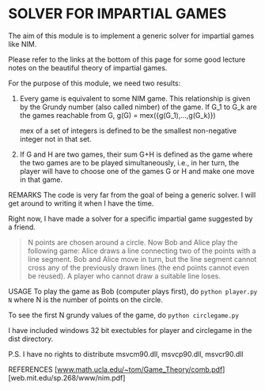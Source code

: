 SOLVER FOR IMPARTIAL GAMES
==========================

The aim of this module is to implement a generic solver
for impartial games like NIM.

Please refer to the links at the bottom of this page for 
some good lecture notes on the beautiful theory of impartial
games.

For the purpose of this module, we need two results:
1.  Every game is equivalent to some NIM game. This relationship
    is given by the Grundy number (also called nimber) of the game.
    If G_1 to G_k are the games reachable from G,
    g(G) = mex({g(G_1),...,g(G_k)})

    mex of a set of integers is defined to be the smallest non-negative
    integer not in that set.

2.  If G and H are two games, their sum G+H is defined as the game
    where the two games are to be played simultaneously, i.e., 
    in her turn, the player will have to choose one of the games
    G or H and make one move in that game.


REMARKS
The code is very far from the goal of being a generic solver. I will
get around to writing it when I have the time.

Right now, I have made a solver for a specific impartial game 
suggested by a friend.

> N points are chosen around a circle. Now Bob and Alice play the following game:
> Alice draws a line connecting two of the points with a line segment. 
> Bob and Alice move in turn, but the line segment cannot cross any of the 
> previously drawn lines (the end points cannot even be reused).
> A player who cannot draw a suitable line loses.

USAGE
To play the game as Bob (computer plays first), do 
`python player.py N`
where N is the number of points on the circle.

To see the first N grundy values of the game, do
`python circlegame.py`

I have included windows 32 bit exectubles for player and circlegame 
in the dist directory.

P.S. I have no rights to distribute msvcm90.dll, msvcp90.dll, msvcr90.dll

REFERENCES
[www.math.ucla.edu/~tom/Game_Theory/comb.pdf]
[web.mit.edu/sp.268/www/nim.pdf]
